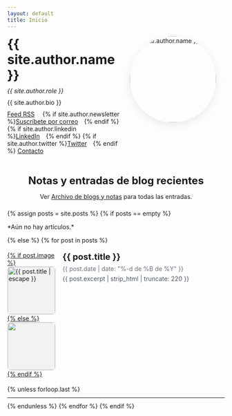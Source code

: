 ```yaml
---
layout: default
title: Inicio
---
```


<style>
/* --- Bio + lista de posts (estilo limpio) --- */
.hero { max-width: 980px; margin: 0 auto 32px; display: grid; grid-template-columns: 1fr 220px; gap: 24px; align-items: start; }
.hero h1 { margin: 0 0 8px; font-size: 30px; }
.hero p { margin: 10px 0; }
.hero .links a { margin-right: 14px; text-decoration: underline; }
.hero .photo { width: 200px; height: 200px; border-radius: 999px; object-fit: cover; box-shadow: 0 6px 20px rgba(0,0,0,.08); }

.section-title { text-align: center; font-size: 24px; margin: 36px 0 10px; }
.section-sub { text-align: center; margin-bottom: 22px; }

.post-list { max-width: 920px; margin: 0 auto; }
.post-item { display: grid; grid-template-columns: 110px 1fr; gap: 18px; padding: 18px 0; }
.post-thumb { width: 110px; height: 110px; border-radius: 8px; object-fit: cover; background:#f2f2f2; border:1px solid #e5e5e5; }
.post-title { font-size: 20px; margin: 0 0 6px; line-height: 1.25; }
.post-title a { color: inherit; text-decoration: none; }
.post-title a:hover { text-decoration: underline; }
.post-date { color:#6b7280; margin: 0 0 6px; font-size: 14px; }
.post-excerpt { color:#4b5563; margin: 0; }
.post-sep { border:0; border-top:1px solid #e5e7eb; margin: 10px 0; }
@media (max-width: 780px){
  .hero { grid-template-columns: 1fr; }
  .hero .photo { width: 140px; height: 140px; justify-self: center; }
  .post-item { grid-template-columns: 90px 1fr; }
  .post-thumb { width: 90px; height: 90px; }
}
</style>

<!-- BIO -->
<div class="hero">
  <div>
    <h1>{{ site.author.name }}</h1>
    <p><em>{{ site.author.role }}</em></p>
    <p>{{ site.author.bio }}</p>
    <p class="links">
      <a href="{{ site.baseurl }}/feed.xml">Feed RSS</a>
      {% if site.author.newsletter %}<a href="{{ site.author.newsletter }}">Suscríbete por correo</a>{% endif %}
      {% if site.author.linkedin %}<a href="{{ site.author.linkedin }}">LinkedIn</a>{% endif %}
      {% if site.author.twitter %}<a href="{{ site.author.twitter }}">Twitter</a>{% endif %}
      <a href="mailto:{{ site.author.email }}">Contacto</a>
    </p>
  </div>
  <div>
    <img class="photo" src="{{ site.author.photo }}" alt="{{ site.author.name }}">
  </div>
</div>

<!-- LISTA DE POSTS -->
<h2 class="section-title">Notas y entradas de blog recientes</h2>
<p class="section-sub">Ver <a href="{{ site.baseurl }}/archive/">Archivo de blogs y notas</a> para todas las entradas.</p>

<div class="post-list">
  {% assign posts = site.posts %}
  {% if posts == empty %}
    <p>*Aún no hay artículos.*</p>
  {% else %}
    {% for post in posts %}
      <article class="post-item">
        <a href="{{ site.baseurl }}{{ post.url }}">
          {% if post.image %}
            <img class="post-thumb" src="{{ post.image | relative_url }}" alt="{{ post.title | escape }}">
          {% else %}
            <img class="post-thumb" src="{{ site.baseurl }}/assets/img/posts/placeholder.png" alt="">
          {% endif %}
        </a>
        <div>
          <h3 class="post-title"><a href="{{ site.baseurl }}{{ post.url }}">{{ post.title }}</a></h3>
          <p class="post-date">{{ post.date | date: "%-d de %B de %Y" }}</p>
          <p class="post-excerpt">{{ post.excerpt | strip_html | truncate: 220 }}</p>
        </div>
      </article>
      {% unless forloop.last %}<hr class="post-sep">{% endunless %}
    {% endfor %}
  {% endif %}
</div>
